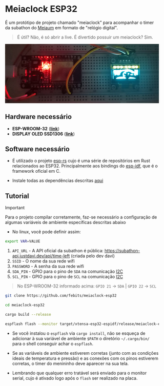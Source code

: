 # Meiaclock ESP32

É um protótipo de projeto chamado "meiaclock" para acompanhar o timer da subathon do [Meiaum](https://www.twitch.tv/omeiaum) em formato de "relógio digital".

> É útil? Não, é só abrir a live. É divertido possuir um meiaclock? Sim.

![**Meiaclock on protoboard**](./resources/protoboard-meiaclock.jpeg)

## Hardware necessário

- **ESP-WROOM-32** ([**link**](https://produto.mercadolivre.com.br/MLB-2860521829-placa-esp32-pino-soldado-wifi-bluetooth-com-esp32-wroom-32-_JM#position%3D7%26search_layout%3Dgrid%26type%3Ditem%26tracking_id%3Dbbe17ad6-7576-411a-bbe2-36c74bee9b6c))
- **DISPLAY OLED SSD1306** ([**link**](https://produto.mercadolivre.com.br/MLB-3892633142-modulo-display-oled-tela-096-i2c-ssd1306-lcd-arduino-pic-_JM#position%3D8%26search_layout%3Dgrid%26type%3Ditem%26tracking_id%3D961fbed5-86bb-4f01-b51e-4b6e587b63c5))

## Software necessário

- É utilizado o projeto [esp-rs](https://github.com/esp-rs) cujo é uma série de repositórios em Rust relacionados ao ESP32. Principalmente aos bindings do [esp-idf](https://docs.espressif.com/projects/esp-idf/en/stable/esp32/index.html), que é o framework oficial em C.

- Instale todas as dependências descritas [aqui](https://github.com/esp-rs/esp-idf-template?tab=readme-ov-file#prerequisites)

## Tutorial

> [!IMPORTANT]
> Para o projeto compilar corretamente, faz-se necessário a configuração de algumas variáveis de ambiente específicas descritas abaixo

- No linux, você pode definir assim:
```bash
export VAR=VALUE
```
1. `API_URL` - A API oficial da subathon é pública: https://subathon-api.justdavi.dev/api/time-left (criada pelo dev davi)
2. `SSID` - O nome da sua rede wifi
3. `PASSWORD` - A senha da sua rede wifi
4. `SDA_PIN` - GPIO para o pino de `SDA` na comunicação [I2C](https://www.circuitbasics.com/basics-of-the-i2c-communication-protocol/)
5. `SCL_PIN` - GPIO para o pino de `SCL` na comunicação [I2C](https://www.circuitbasics.com/basics-of-the-i2c-communication-protocol/)

> No ESP-WROOM-32 informado acima:
> `GPIO 21` -> `SDA` |
> `GPIO 22` -> `SCL`

```bash
git clone https://github.com/febits/meiaclock-esp32
```
```bash
cd meiaclock-esp32
```
```bash
cargo build --release
```
```bash
espflash flash --monitor target/xtensa-esp32-espidf/release/meiaclock-esp32
```
- Se você instalou o `espflash` via `cargo install`, não se esqueça de adicionar à sua variável de ambiente `$PATH` o diretório `~/.cargo/bin/` para o shell conseguir achar o `espflash`.

- Se as variáveis de ambiente estiverem corretas (junto com as condições ideais de temperatura e pressão) e as conexões com os pinos estiverem corretas, o timer do menininho deve aparecer na sua tela.

- Lembrando que qualquer erro tratável será enviado para o monitor serial, cujo é ativado logo após o `flash` ser realizado na placa.

